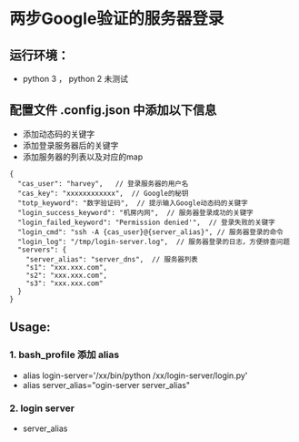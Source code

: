 # 两步Google验证的服务器登录


## 运行环境：

* python 3 ， python 2 未测试


## 配置文件 .config.json 中添加以下信息

* 添加动态码的关键字
* 添加登录服务器后的关键字
* 添加服务器的列表以及对应的map


```angular2
{
  "cas_user": "harvey",   // 登录服务器的用户名
  "cas_key": "xxxxxxxxxxxx",  // Google的秘钥
  "totp_keyword": "数字验证码",  // 提示输入Google动态码的关键字
  "login_success_keyword": "机房内网",  // 服务器登录成功的关键字
  "login_failed_keyword": "Permission denied'",  // 登录失败的关键字
  "login_cmd": "ssh -A {cas_user}@{server_alias}", // 服务器登录的命令
  "login_log": "/tmp/login-server.log",  // 服务器登录的日志，方便排查问题
  "servers": {
    "server_alias": "server_dns",  // 服务器列表
    "s1": "xxx.xxx.com",
    "s2": "xxx.xxx.com",
    "s3": "xxx.xxx.com"
  }
}

```


## Usage:

### 1. bash_profile 添加 alias
* alias login-server='/xx/bin/python /xx/login-server/login.py'
* alias server_alias="ogin-server server_alias"

### 2. login server 

* server_alias